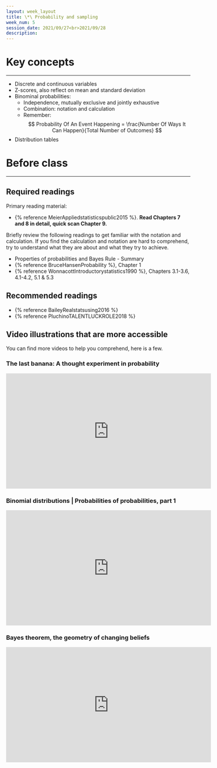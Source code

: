 ```yaml
---
layout: week_layout
title: \*\ Probability and sampling
week_num: 5
session_date: 2021/09/27<br>2021/09/28
description:
---
```


# Key concepts
---

- Discrete and continuous variables
- Z-scores, also reflect on mean and standard deviation
- Binominal probabilities:
  - Independence, mutually exclusive and jointly exhaustive
  - Combination: notation and calculation
  - Remember: $$ Probability Of An Event Happening = \frac{Number Of Ways It Can Happen}{Total Number of Outcomes} $$
- Distribution tables

<!-- - Probability and Bayes' Rule {% cite BruceHansenProbability %} -->
<!-- - Distributions: Normal, Poisson, and binomial {% cite MeierAppliedstatisticspublic2015 %} -->

# Before class
---

## Required readings

Primary reading material:

- {% reference MeierAppliedstatisticspublic2015 %}. **Read Chapters 7 and 8 in detail, quick scan Chapter 9.**

Briefly review the following readings to get familiar with the notation and calculation. If you find the calculation and notation are hard to comprehend, try to understand what they are about and what they try to achieve.

- Properties of probabilities and Bayes Rule - Summary 
- {% reference BruceHansenProbability %}, Chapter 1
- {% reference WonnacottIntroductorystatistics1990 %}, Chapters 3.1-3.6, 4.1-4.2, 5.1 & 5.3

## Recommended readings

- {% reference BaileyRealstatsusing2016 %}
- {% reference PluchinoTALENTLUCKROLE2018 %}

## Video illustrations that are more accessible

You can find more videos to help you comprehend, here is a few.

### The last banana: A thought experiment in probability

<iframe width="560" height="315" src="https://www.youtube.com/embed/Kgudt4PXs28" title="YouTube video player" frameborder="0" allow="accelerometer; autoplay; clipboard-write; encrypted-media; gyroscope; picture-in-picture" allowfullscreen></iframe>

### Binomial distributions | Probabilities of probabilities, part 1

<iframe width="560" height="315" src="https://www.youtube.com/embed/8idr1WZ1A7Q" title="YouTube video player" frameborder="0" allow="accelerometer; autoplay; clipboard-write; encrypted-media; gyroscope; picture-in-picture" allowfullscreen></iframe>

### Bayes theorem, the geometry of changing beliefs

<iframe width="560" height="315" src="https://www.youtube.com/embed/HZGCoVF3YvM" title="YouTube video player" frameborder="0" allow="accelerometer; autoplay; clipboard-write; encrypted-media; gyroscope; picture-in-picture" allowfullscreen></iframe>